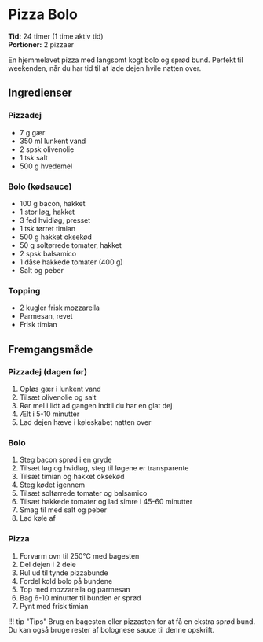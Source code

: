 # Pizza Bolo

**Tid:** 24 timer (1 time aktiv tid)  
**Portioner:** 2 pizzaer

En hjemmelavet pizza med langsomt kogt bolo og sprød bund. Perfekt til weekenden, når du har tid til at lade dejen hvile natten over.

## Ingredienser

### Pizzadej
- 7 g gær
- 350 ml lunkent vand
- 2 spsk olivenolie
- 1 tsk salt
- 500 g hvedemel

### Bolo (kødsauce)
- 100 g bacon, hakket
- 1 stor løg, hakket
- 3 fed hvidløg, presset
- 1 tsk tørret timian
- 500 g hakket oksekød
- 50 g soltørrede tomater, hakket
- 2 spsk balsamico
- 1 dåse hakkede tomater (400 g)
- Salt og peber

### Topping
- 2 kugler frisk mozzarella
- Parmesan, revet
- Frisk timian

## Fremgangsmåde

### Pizzadej (dagen før)
1. Opløs gær i lunkent vand
2. Tilsæt olivenolie og salt
3. Rør mel i lidt ad gangen indtil du har en glat dej
4. Ælt i 5-10 minutter
5. Lad dejen hæve i køleskabet natten over

### Bolo
1. Steg bacon sprød i en gryde
2. Tilsæt løg og hvidløg, steg til løgene er transparente
3. Tilsæt timian og hakket oksekød
4. Steg kødet igennem
5. Tilsæt soltørrede tomater og balsamico
6. Tilsæt hakkede tomater og lad simre i 45-60 minutter
7. Smag til med salt og peber
8. Lad køle af

### Pizza
1. Forvarm ovn til 250°C med bagesten
2. Del dejen i 2 dele
3. Rul ud til tynde pizzabunde
4. Fordel kold bolo på bundene
5. Top med mozzarella og parmesan
6. Bag 6-10 minutter til bunden er sprød
7. Pynt med frisk timian

!!! tip "Tips"
    Brug en bagesten eller pizzasten for at få en ekstra sprød bund. Du kan også bruge rester af bolognese sauce til denne opskrift.
